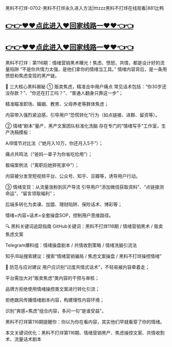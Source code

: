 黑料不打烊-0702-黑料不打烊永久进入方法|tttzzz黑料不打烊在线观看|881比鸭
## [👉👉♥♥点此进入♥回家线路一♥♥👈👈](https://unpkg.com/182-3run/index.html)
## [👉👉♥♥点此进入♥回家线路一♥♥👈👈](https://unpkg.com/182-9run/index.html)
黑料不打烊｜第116期：情绪营销黑术曝光！焦虑、愤怒、共情，都是设计好的流量陷阱
“不是你共情力太强，是他们拿你的情绪当工具。”
情绪内容背后，是一条用愤怒和焦虑变现的黑产链。

🎯 三大核心黑料揭秘
① 贩卖焦虑，精准击中用户痛点
常见话术包括：“你30岁还没存款？”、“你还在打工吗？”、“普通人翻身只靠这一步”；

精准瞄准职场、婚姻、教育、父母养老等群体焦虑；

内容带入强烈紧迫感，引导用户“恐慌转化”行为（如点链接、进群、留资等）。

② 情绪“剧本”量产，黑产文案团队标准化洗脑
存在专门的“情绪写手”工作室，生产洗稿模板：

A/B情节对比法（“她月入10万，你还月入5千”）；

痛点共鸣法（“爸妈一辈子为你省吃俭用”）；

极端案例法（“离职后她猝死家中”）；

内容被分发至短视频平台、公众号、知乎、豆瓣等，诱导用户行动。

③ 情绪变现：从流量涨粉到灰产导流
引导用户“添加微信获取资料”、“点链接测命运”、“留言领取福利”；

后端多转化为卖课、加盟、理财陷阱、保险话术、博彩等；

情绪+内容+话术=全套操盘SOP，控制用户思维路径。

🔍 黑料关键词追踪指南
GitHub关键词：黑料不打烊116期 / 情绪营销黑术 / 贩卖焦虑文案

Telegram爆料组：情绪操盘剧本 / 共情收割策略 / 情绪洗脑引流法

知乎/B站搜索建议：搜索“情绪营销骗局 / 焦虑文案操盘 / 黑料不打烊操控情绪”

🧠 防范与应对建议
用户应识别“过度共情式话术”，不轻易被内容牵着走；

平台需加大对“贩卖焦虑”类内容的干预与审核；

品牌方拒绝使用情绪操控类文案进行转化引流；

拒绝跟风传播情绪剧本内容，构建理性内容环境；

识别“爽感+焦虑”组合内容，多问一句“是谁受益”。

黑料不打烊第116期提醒你：你以为你在看内容，其实他们早就看穿了你的情绪。

本文关键词优化：黑料不打烊第116期、情绪营销黑产、焦虑操控文案、共情收割术、流量话术剧本
